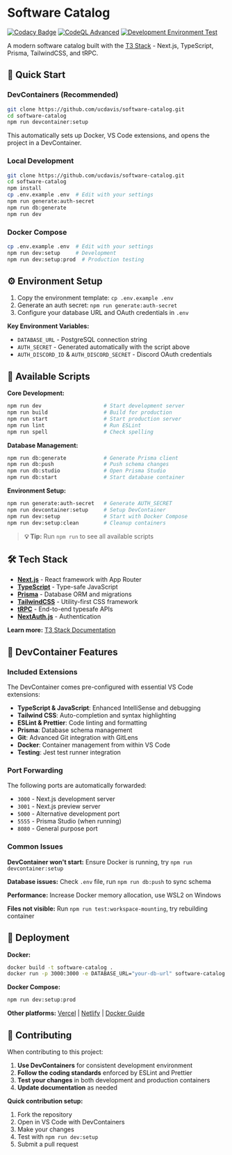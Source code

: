 # Software Catalog

[![Codacy Badge](https://app.codacy.com/project/badge/Grade/7772438606b746fbac8563d1738d0e51)](https://app.codacy.com/gh/ucdavis/software-catalog/dashboard?utm_source=gh&utm_medium=referral&utm_content=&utm_campaign=Badge_grade)
[![CodeQL Advanced](https://github.com/ucdavis/software-catalog/actions/workflows/codeql.yml/badge.svg)](https://github.com/ucdavis/software-catalog/actions/workflows/codeql.yml)
[![Development Environment Test](https://github.com/ucdavis/software-catalog/actions/workflows/dev-environment-test.yml/badge.svg)](https://github.com/ucdavis/software-catalog/actions/workflows/dev-environment-test.yml)

A modern software catalog built with the [T3 Stack](https://create.t3.gg/) - Next.js, TypeScript, Prisma, TailwindCSS, and tRPC.

## 🚀 Quick Start

### DevContainers (Recommended)

```bash
git clone https://github.com/ucdavis/software-catalog.git
cd software-catalog
npm run devcontainer:setup
```

This automatically sets up Docker, VS Code extensions, and opens the project in a DevContainer.

### Local Development

```bash
git clone https://github.com/ucdavis/software-catalog.git
cd software-catalog
npm install
cp .env.example .env  # Edit with your settings
npm run generate:auth-secret
npm run db:generate
npm run dev
```

### Docker Compose

```bash
cp .env.example .env  # Edit with your settings
npm run dev:setup     # Development
npm run dev:setup:prod  # Production testing
```

## ⚙️ Environment Setup

1. Copy the environment template: `cp .env.example .env`
2. Generate an auth secret: `npm run generate:auth-secret`
3. Configure your database URL and OAuth credentials in `.env`

**Key Environment Variables:**

- `DATABASE_URL` - PostgreSQL connection string
- `AUTH_SECRET` - Generated automatically with the script above
- `AUTH_DISCORD_ID` & `AUTH_DISCORD_SECRET` - Discord OAuth credentials

## 📜 Available Scripts

**Core Development:**

```bash
npm run dev                    # Start development server
npm run build                  # Build for production
npm run start                  # Start production server
npm run lint                   # Run ESLint
npm run spell                  # Check spelling
```

**Database Management:**

```bash
npm run db:generate            # Generate Prisma client
npm run db:push                # Push schema changes
npm run db:studio              # Open Prisma Studio
npm run db:start               # Start database container
```

**Environment Setup:**

```bash
npm run generate:auth-secret   # Generate AUTH_SECRET
npm run devcontainer:setup     # Setup DevContainer
npm run dev:setup              # Start with Docker Compose
npm run dev:setup:clean        # Cleanup containers
```

> **💡 Tip:** Run `npm run` to see all available scripts

## 🛠️ Tech Stack

- **[Next.js](https://nextjs.org)** - React framework with App Router
- **[TypeScript](https://typescriptlang.org)** - Type-safe JavaScript
- **[Prisma](https://prisma.io)** - Database ORM and migrations
- **[TailwindCSS](https://tailwindcss.com)** - Utility-first CSS framework
- **[tRPC](https://trpc.io)** - End-to-end typesafe APIs
- **[NextAuth.js](https://next-auth.js.org)** - Authentication

**Learn more:** [T3 Stack Documentation](https://create.t3.gg/)

## 🐳 DevContainer Features

### Included Extensions

The DevContainer comes pre-configured with essential VS Code extensions:

- **TypeScript & JavaScript**: Enhanced IntelliSense and debugging
- **Tailwind CSS**: Auto-completion and syntax highlighting
- **ESLint & Prettier**: Code linting and formatting
- **Prisma**: Database schema management
- **Git**: Advanced Git integration with GitLens
- **Docker**: Container management from within VS Code
- **Testing**: Jest test runner integration

### Port Forwarding

The following ports are automatically forwarded:

- `3000` - Next.js development server
- `3001` - Next.js preview server
- `5000` - Alternative development port
- `5555` - Prisma Studio (when running)
- `8080` - General purpose port

### Common Issues

**DevContainer won't start:** Ensure Docker is running, try `npm run devcontainer:setup`

**Database issues:** Check `.env` file, run `npm run db:push` to sync schema

**Performance:** Increase Docker memory allocation, use WSL2 on Windows

**Files not visible:** Run `npm run test:workspace-mounting`, try rebuilding container

## 🚀 Deployment

**Docker:**

```bash
docker build -t software-catalog .
docker run -p 3000:3000 -e DATABASE_URL="your-db-url" software-catalog
```

**Docker Compose:**

```bash
npm run dev:setup:prod
```

**Other platforms:** [Vercel](https://create.t3.gg/en/deployment/vercel) | [Netlify](https://create.t3.gg/en/deployment/netlify) | [Docker Guide](https://create.t3.gg/en/deployment/docker)

## 🤝 Contributing

When contributing to this project:

1. **Use DevContainers** for consistent development environment
2. **Follow the coding standards** enforced by ESLint and Prettier
3. **Test your changes** in both development and production containers
4. **Update documentation** as needed

**Quick contribution setup:**

1. Fork the repository
2. Open in VS Code with DevContainers
3. Make your changes
4. Test with `npm run dev:setup`
5. Submit a pull request
